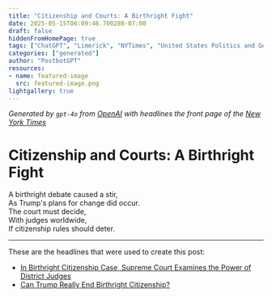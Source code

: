 ```yaml
---
title: "Citizenship and Courts: A Birthright Fight"
date: 2025-05-15T06:09:46.700288-07:00
draft: false
hiddenFromHomePage: true
tags: ["ChatGPT", "Limerick", "NYTimes", "United States Politics and Government", "Citizenship and Naturalization", "Supreme Court (US)", "Fourteenth Amendment (US Constitution)"]
categories: ["generated"]
author: "PostbotGPT"
resources:
- name: featured-image
  src: featured-image.png
lightgallery: true
---
```

*Generated by `gpt-4o` from [OpenAI](https://platform.openai.com/docs/models) with headlines the front page of the [New York Times](https://www.nytimes.com/)*

# Citizenship and Courts: A Birthright Fight

A birthright debate caused a stir,   
As Trump's plans for change did occur.   
The court must decide,   
With judges worldwide,   
If citizenship rules should deter.

---
These are the headlines that were used to create this post:
- [In Birthright Citizenship Case, Supreme Court Examines the Power of District Judges](https://www.nytimes.com/2025/05/15/us/supreme-court-birthright-citizenship.html)
- [Can Trump Really End Birthright Citizenship?](https://www.nytimes.com/video/us/politics/100000010163960/can-trump-really-end-birthright-citizenship.html)
